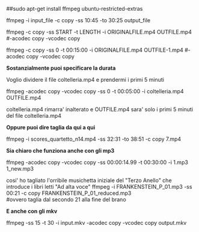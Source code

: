 ##sudo apt-get install ffmpeg ubuntu-restricted-extras

ffmpeg -i input_file -c copy -ss 10:45 -to 30:25 output_file

ffmpeg -c copy -ss START -t LENGTH -i ORIGINALFILE.mp4 OUTFILE.mp4 #-acodec copy -vcodec copy

ffmpeg -c copy -ss 0 -t 00:15:00 -i ORIGINALFILE.mp4 OUTFILE-1.mp4 #-acodec copy -vcodec copy

**Sostanzialmente puoi specificare la durata**

Voglio dividere il file coltelleria.mp4 e prendermi i primi 5 minuti

ffmpeg -acodec copy -vcodec copy -ss 0 -t 00:05:00 -i coltelleria.mp4 OUTFILE.mp4

coltelleria.mp4 rimarra' inalterato e OUTFILE.mp4 sara' solo i primi 5 minuti del file coltelleria.mp4

**Oppure puoi dire taglia da qui a qui**

ffmpeg -i scores_quartetto_n14.mp4 -ss 32:31 -to 38:51 -c copy 7.mp4

**Sia chiaro che funziona anche con gli mp3**

ffmpeg -acodec copy -vcodec copy -ss 00:00:14.99 -t 00:30:00 -i 1.mp3 1_new.mp3

cosi' ho tagliato l'orribile musichetta iniziale del "Terzo Anello" che introduce i libri letti "Ad alta voce"
ffmpeg -i FRANKENSTEIN_P_01.mp3 -ss 00:21 -c copy FRANKENSTEIN_P_01_reduced.mp3      
#ovvero taglia dal secondo 21 alla fine del brano


**E anche con gli mkv**

ffmpeg -ss 15 -t 30 -i input.mkv -acodec copy -vcodec copy output.mkv
